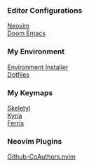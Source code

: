 ### Editor Configurations

[Neovim](https://github.com/cwebster2/vim)  
[Doom Emacs](https://github.com/cwebster2/.doom.d)

### My Environment

[Environment Installer](https://github.com/cwebster2/environment-installer)  
[Dotfiles](https://github.com/cwebster2/dotfiles)
 
### My Keymaps

[Skeletyl](https://github.com/cwebster2/zmk-config)  
[Kyria](https://github.com/cwebster2/qmk_firmware/tree/master/keyboards/splitkb/kyria/keymaps/cwebster2)  
[Ferris](https://github.com/cwebster2/qmk_firmware/tree/cw-ferris-keyamap/keyboards/ferris/keymaps/cwebster2)

### Neovim Plugins

[Github-CoAuthors.nvim](https://github.com/cwebster2/github-coauthors.nvim)

<!--
**cwebster2/cwebster2** is a ✨ _special_ ✨ repository because its `README.md` (this file) appears on your GitHub profile.

Here are some ideas to get you started:

- 🔭 I’m currently working on ...
- 🌱 I’m currently learning ...
- 👯 I’m looking to collaborate on ...
- 🤔 I’m looking for help with ...
- 💬 Ask me about ...
- 📫 How to reach me: ...
- 😄 Pronouns: ...
- ⚡ Fun fact: ...
-->
